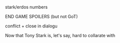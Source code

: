 
stark/erdos numbers

END GAME SPOILERS (but not GoT)


  conflict + close in dialogu	

  Now that Tony Stark is, let's say, hard to collarate with




